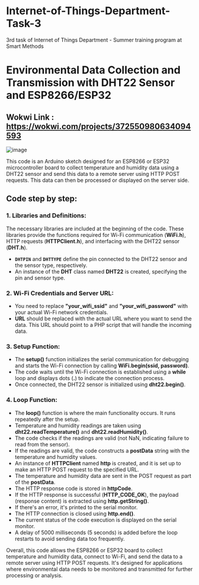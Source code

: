 # Internet-of-Things-Department-Task-3
3rd task of Internet of Things Department - Summer training program at Smart Methods

# Environmental Data Collection and Transmission with DHT22 Sensor and ESP8266/ESP32

## Wokwi Link : https://wokwi.com/projects/372550980634094593

![image](https://github.com/H16Bw/Internet-of-Things-Department-Task-3/assets/139852537/6a10f492-1ca7-4d9a-8799-f5b8af0c3b6e)


This code is an Arduino sketch designed for an ESP8266 or ESP32 microcontroller board to collect temperature and humidity data using a DHT22 sensor and send this data to a remote server using HTTP POST requests. This data can then be processed or displayed on the server side.

## Code step by step:

### 1. **Libraries and Definitions:**
   The necessary libraries are included at the beginning of the code. These libraries provide the functions required for Wi-Fi communication (**WiFi.h**), HTTP requests (**HTTPClient.h**), and interfacing with the DHT22 sensor (**DHT.h**).
   
   - **`DHTPIN`** and **`DHTTYPE`** define the pin connected to the DHT22 sensor and the sensor type, respectively.
   - An instance of the **DHT** class named **DHT22** is created, specifying the pin and sensor type.

### 2. **Wi-Fi Credentials and Server URL:**
   - You need to replace **"your_wifi_ssid"** and **"your_wifi_password"** with your actual Wi-Fi network credentials.
   - **URL** should be replaced with the actual URL where you want to send the data. This URL should point to a PHP script that will handle the incoming data.

### 3. **Setup Function:**
   - The **setup()** function initializes the serial communication for debugging and starts the Wi-Fi connection by calling **WiFi.begin(ssid, password)**.
   - The code waits until the Wi-Fi connection is established using a **while** loop and displays dots (**.**) to indicate the connection process.
   - Once connected, the DHT22 sensor is initialized using **dht22.begin()**.

### 4. **Loop Function:**
   - The **loop()** function is where the main functionality occurs. It runs repeatedly after the setup.
   - Temperature and humidity readings are taken using **dht22.readTemperature()** and **dht22.readHumidity()**.
   - The code checks if the readings are valid (not NaN, indicating failure to read from the sensor).
   - If the readings are valid, the code constructs a **postData** string with the temperature and humidity values.
   - An instance of **HTTPClient** named **http** is created, and it is set up to make an HTTP POST request to the specified URL.
   - The temperature and humidity data are sent in the POST request as part of the **postData**.
   - The HTTP response code is stored in **httpCode**.
   - If the HTTP response is successful (**HTTP_CODE_OK**), the payload (response content) is extracted using **http.getString()**.
   - If there's an error, it's printed to the serial monitor.
   - The HTTP connection is closed using **http.end()**.
   - The current status of the code execution is displayed on the serial monitor.
   - A delay of 5000 milliseconds (5 seconds) is added before the loop restarts to avoid sending data too frequently.

Overall, this code allows the ESP8266 or ESP32 board to collect temperature and humidity data, connect to Wi-Fi, and send the data to a remote server using HTTP POST requests. It's designed for applications where environmental data needs to be monitored and transmitted for further processing or analysis.
